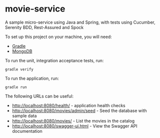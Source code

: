 # movie-service

A sample micro-service using Java and Spring, with tests using Cucumber, Serenity BDD, Rest-Assured and Spock

To set up this project on your machine, you will need:

  - [Gradle](https://gradle.org/)
  - [MongoDB](https://www.mongodb.org/)
  
To run the unit, integration acceptance tests, run:
```
gradle verify
```

To run the application, run:
```
gradle run
```

The following URLs can be useful:

  - [http://localhost:8080/health/](http://localhost:8080/health/) - application health checks
  - [http://localhost:8080/movies/admin/seed](http://localhost:8080/movies/admin/seed) - Seed the database with sample data
  - [http://localhost:8080/movies/](http://localhost:8080/movies/) - List the movies in the catalog
  - [http://localhost:8080/swagger-ui.html](http://localhost:8080/swagger-ui.html) - View the Swagger API documentation

